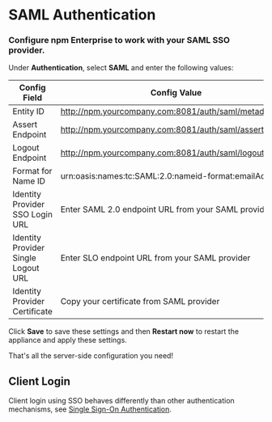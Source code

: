 # SAML Authentication

### Configure npm Enterprise to work with your SAML SSO provider.

Under **Authentication**, select **SAML** and enter the following values:

| Config Field | Config Value |
| ---- | ----- |
| Entity ID       | http://npm.yourcompany.com:8081/auth/saml/metadata.xml |
| Assert Endpoint | http://npm.yourcompany.com:8081/auth/saml/assert |
| Logout Endpoint | http://npm.yourcompany.com:8081/auth/saml/logout |
| Format for Name ID | urn:oasis:names:tc:SAML:2.0:nameid-format:emailAddress |
| Identity Provider SSO Login URL | Enter SAML 2.0 endpoint URL from your SAML provider |
| Identity Provider Single Logout URL | Enter SLO endpoint URL from your SAML provider |
| Identity Provider Certificate | Copy your certificate from SAML provider|

Click **Save** to save these settings and then **Restart now** to restart the appliance and apply these settings.

That's all the server-side configuration you need!
## Client Login

Client login using SSO behaves differently than other authentication mechanisms, see
[Single Sign-On Authentication](/cli/configuration.md#single-sign-on-authentication-saml-oauth-20).